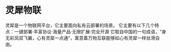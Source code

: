 # 灵犀物联
灵犀是一个物联网平台，它主要面向私有云部署的场景。
它主要有以下几个特点：一键部署·丰富协议·海量产品·无限扩展·完全开源
它取自中国的一句成语，“身无彩凤双飞翼，心有灵犀一点通”，寓意着万物互联能够如心有灵犀一样丝滑自由。
